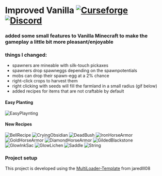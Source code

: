 # Improved Vanilla [![Curseforge](http://cf.way2muchnoise.eu/full_392827_downloads.svg)](https://www.curseforge.com/minecraft/mc-mods/improved-vanilla) [![Discord](https://img.shields.io/discord/639540436524072970?color=0a48c4&label=%20&logo=discord&logoColor=FFF)](https://discord.gg/bhUaWhq)

### added some small features to Vanilla Minecraft to make the gameplay a little bit more pleasant/enjoyable

### things I changed:

 - spawners are mineable with silk-touch pickaxes
 - spawners drop spawneggs depending on the spawnpotentials
 - mobs can drop their spawn-egg at a 2% chance
 - right-click crops to harvest them
 - right clicking with seeds will fill the farmland in a small radius (gif below)
 - added recipes for items that are not craftable by default
 
#### Easy Planting
 ![EasyPlaynting](https://i.ibb.co/LCLZJZK/Easy-Planting.gif)

#### New Recipes
![BellRecipe](https://i.ibb.co/fHPTNLN/bell.png) 
![CryingObsidian](https://i.ibb.co/mhtBnMW/crying-obsidian.png)
![DeadBush](https://i.ibb.co/TbQ04zB/dead-bush.gif)
![IronHorseArmor](https://i.ibb.co/PMjDkYC/iron-horse-armor.png)
![GoldHorseArmor](https://i.ibb.co/FxrNxM1/golden-horse-armor.png)
![DiamondHorseArmor](https://i.ibb.co/dQ169XM/diamond-horse-armor.png)
![GildedBlackstone](https://i.ibb.co/Zh3NSZk/gilded-blackstone.png)
![GlowInkSac](https://i.ibb.co/nRv9g1m/glow-ink-sac.png)
![GlowLichen](https://i.ibb.co/BVhrdS4/gold-lichen.png)
![Saddle](https://i.ibb.co/gV3VwQd/saddle.png)
![String](https://i.ibb.co/ynyqQJT/wool.gif)


### Project setup
This project is developed using the [MultiLoader-Template](https://github.com/jaredlll08/MultiLoader-Template) from jaredlll08
